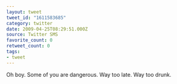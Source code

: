 ```yaml
---
layout: tweet
tweet_id: "1611583685"
category: twitter
date: 2009-04-25T08:29:51.000Z
source: Twitter SMS
favorite_count: 0
retweet_count: 0
tags:
- tweet
---
```


Oh boy. Some of you are dangerous. Way too late. Way too drunk.
